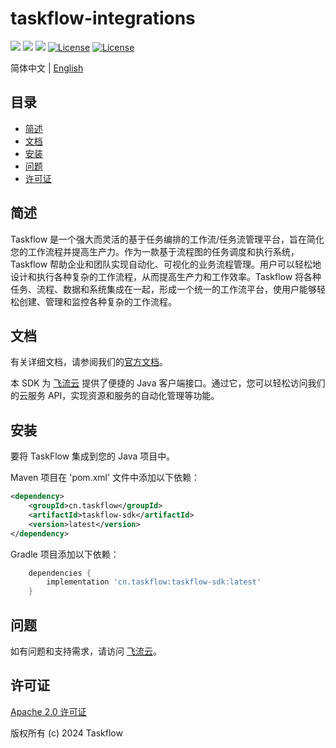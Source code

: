 taskflow-integrations
============
<div align="left">
  <a href="javascript:void(0);"><img src="https://img.shields.io/badge/build-passing-brightgreen" /></a>
  <a href="javascript:void(0);" target="_blank"><img src="https://img.shields.io/badge/docs-latest-brightgreen" /></a>
  <a href="https://javadoc.io/doc/cn.taskflow/taskflow-sdk/latest/index.html" target="_blank"><img src="https://javadoc.io/badge/cn.taskflow/taskflow-sdk/0.1.0-beta.svg" /></a>
  <a href="https://www.apache.org/licenses/LICENSE-2.0"><img src="https://img.shields.io/badge/License-Apache%202.0-blue.svg" alt="License"></a>
  <a href="https://central.sonatype.com/artifact/cn.taskflow/taskflow-open-api?smo=true"><img src="https://img.shields.io/maven-metadata/v.svg?label=Maven%20Central&metadataUrl=https%3A%2F%2Frepo1.maven.org%2Fmaven2%2Fcn%2Ftaskflow%2Ftaskflow-open-api%2Fmaven-metadata.xml" alt="License"></a>
</div>

简体中文 | [English](./README_zh_EN) 
## 目录
- [简述](#简述)
- [文档](#文档)
- [安装](#安装)
- [问题](#问题)
- [许可证](#许可证)
## 简述
Taskflow 是一个强大而灵活的基于任务编排的工作流/任务流管理平台，旨在简化您的工作流程并提高生产力。作为一款基于流程图的任务调度和执行系统，Taskflow 帮助企业和团队实现自动化、可视化的业务流程管理。用户可以轻松地设计和执行各种复杂的工作流程，从而提高生产力和工作效率。Taskflow 将各种任务、流程、数据和系统集成在一起，形成一个统一的工作流平台，使用户能够轻松创建、管理和监控各种复杂的工作流程。

## 文档

有关详细文档，请参阅我们的[官方文档](https://docs.taskflow.cn)。

本 SDK 为 [飞流云](https://www.taskflow.cn/) 提供了便捷的 Java 客户端接口。通过它，您可以轻松访问我们的云服务 API，实现资源和服务的自动化管理等功能。

## 安装

要将 TaskFlow 集成到您的 Java 项目中。

Maven 项目在 'pom.xml' 文件中添加以下依赖：
```xml
<dependency>
    <groupId>cn.taskflow</groupId>
    <artifactId>taskflow-sdk</artifactId>
    <version>latest</version>
</dependency>
```
Gradle 项目添加以下依赖：
```groovy
    dependencies {
        implementation 'cn.taskflow:taskflow-sdk:latest'
    }
```
## 问题
如有问题和支持需求，请访问 [飞流云](https://www.taskflow.cn/)。

## 许可证

[Apache 2.0 许可证](https://www.apache.org/licenses/LICENSE-2.0)

版权所有 (c) 2024 Taskflow